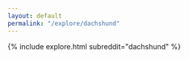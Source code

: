```yaml
---
layout: default
permalink: "/explore/dachshund"
---
```


<link rel="stylesheet" type="text/css" href="/static/css/explore.css">
{% include explore.html subreddit="dachshund" %}

